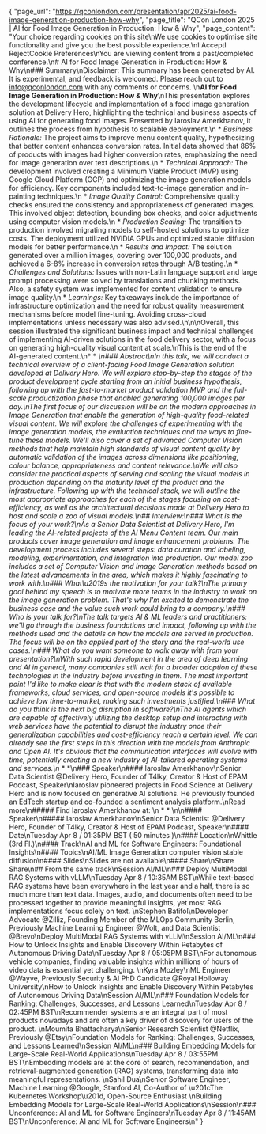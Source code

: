 {
    "page_url": "https://qconlondon.com/presentation/apr2025/ai-food-image-generation-production-how-why",
    "page_title": "QCon London 2025 | AI for Food Image Generation in Production: How & Why",
    "page_content": "Your choice regarding cookies on this site\nWe use cookies to optimise site functionality and give you the best possible experience.\nI AcceptI RejectCookie Preferences\nYou are viewing content from a past/completed conference.\n# AI for Food Image Generation in Production: How & Why\n### Summary\nDisclaimer: This summary has been generated by AI. It is experimental, and feedback is welcomed. Please reach out to info@qconlondon.com with any comments or concerns. \n**AI for Food Image Generation in Production: How & Why**\nThis presentation explores the development lifecycle and implementation of a food image generation solution at Delivery Hero, highlighting the technical and business aspects of using AI for generating food images. Presented by Iaroslav Amerkhanov, it outlines the process from hypothesis to scalable deployment.\n  * _Business Rationale:_ The project aims to improve menu content quality, hypothesizing that better content enhances conversion rates. Initial data showed that 86% of products with images had higher conversion rates, emphasizing the need for image generation over text descriptions.\n  * _Technical Approach:_ The development involved creating a Minimum Viable Product (MVP) using Google Cloud Platform (GCP) and optimizing the image generation models for efficiency. Key components included text-to-image generation and in-painting techniques.\n  * _Image Quality Control:_ Comprehensive quality checks ensured the consistency and appropriateness of generated images. This involved object detection, bounding box checks, and color adjustments using computer vision models.\n  * _Production Scaling:_ The transition to production involved migrating models to self-hosted solutions to optimize costs. The deployment utilized NVIDIA GPUs and optimized stable diffusion models for better performance.\n  * _Results and Impact:_ The solution generated over a million images, covering over 100,000 products, and achieved a 6-8% increase in conversion rates through A/B testing.\n  * _Challenges and Solutions:_ Issues with non-Latin language support and large prompt processing were solved by translations and chunking methods. Also, a safety system was implemented for content validation to ensure image quality.\n  * _Learnings:_ Key takeaways include the importance of infrastructure optimization and the need for robust quality measurement mechanisms before model fine-tuning. Avoiding cross-cloud implementations unless necessary was also advised.\n\n\nOverall, this session illustrated the significant business impact and technical challenges of implementing AI-driven solutions in the food delivery sector, with a focus on generating high-quality visual content at scale.\nThis is the end of the AI-generated content.\n* * *\n### Abstract\nIn this talk, we will conduct a technical overview of a client-facing Food Image Generation solution developed at Delivery Hero. We will explore step-by-step the stages of the product development cycle starting from an initial business hypothesis, following up with the fast-to-market product validation MVP and the full-scale productization phase that enabled generating 100,000 images per day.\nThe first focus of our discussion will be on the modern approaches in Image Generation that enable the generation of high-quality food-related visual content. We will explore the challenges of experimenting with the image generation models, the evaluation techniques and the ways to fine-tune these models. We'll also cover a set of advanced Computer Vision methods that help maintain high standards of visual content quality by automatic validation of the images across dimensions like positioning, colour balance, appropriateness and content relevance.\nWe will also consider the practical aspects of serving and scaling the visual models in production depending on the maturity level of the product and the infrastructure. Following up with the technical stack, we will outline the most appropriate approaches for each of the stages focusing on cost-efficiency, as well as the architectural decisions made at Delivery Hero to host and scale a zoo of visual models.\n## Interview:\n### What is the focus of your work?\nAs a Senior Data Scientist at Delivery Hero, I'm leading the AI-related projects of the AI Menu Content team. Our main products cover image generation and image enhancement problems. The development process includes several steps: data curation and labeling, modeling, experimentation, and integration into production. Our model zoo includes a set of Computer Vision and Image Generation methods based on the latest advancements in the area, which makes it highly fascinating to work with.\n### What\u2019s the motivation for your talk?\nThe primary goal behind my speech is to motivate more teams in the industry to work on the image generation problem. That's why I'm excited to demonstrate the business case and the value such work could bring to a company.\n### Who is your talk for?\nThe talk targets AI & ML leaders and practitioners: we'll go through the business foundations and impact, following up with the methods used and the details on how the models are served in production. The focus will be on the applied part of the story and the real-world use cases.\n### What do you want someone to walk away with from your presentation?\nWith such rapid development in the area of deep learning and AI in general, many companies still wait for a broader adoption of these technologies in the industry before investing in them. The most important point I'd like to make clear is that with the modern stack of available frameworks, cloud services, and open-source models it's possible to achieve low time-to-market, making such investments justified.\n### What do you think is the next big disruption in software?\nThe AI agents which are capable of effectively utilizing the desktop setup and interacting with web services have the potential to disrupt the industry once their generalization capabilities and cost-efficiency reach a certain level. We can already see the first steps in this direction with the models from Anthropic and Open AI. It's obvious that the communication interfaces will evolve with time, potentially creating a new industry of AI-tailored operating systems and services.\n* * *\n### Speaker\n#### Iaroslav Amerkhanov\nSenior Data Scientist @Delivery Hero, Founder of T4lky, Creator & Host of EPAM Podcast, Speaker\nIaroslav pioneered projects in Food Science at Delivery Hero and is now focused on generative AI solutions. He previously founded an EdTech startup and co-founded a sentiment analysis platform.\nRead more\n#####  Find Iaroslav Amerkhanov at: \n  *   * \n\n#### Speaker\n##### Iaroslav Amerkhanov\nSenior Data Scientist @Delivery Hero, Founder of T4lky, Creator & Host of EPAM Podcast, Speaker\n#### Date\nTuesday Apr 8 / 01:35PM BST ( 50 minutes )\n#### Location\nWhittle (3rd Fl.)\n#### Track\nAI and ML for Software Engineers: Foundational Insights\n#### Topics\nAI/ML Image Generation computer vision stable diffusion\n#### Slides\nSlides are not available\n#### Share\nShare Share\n## From the same track\nSession AI/ML\n### Deploy MultiModal RAG Systems with vLLM\nTuesday Apr 8 / 10:35AM BST\nWhile text-based RAG systems have been everywhere in the last year and a half, there is so much more than text data. Images, audio, and documents often need to be processed together to provide meaningful insights, yet most RAG implementations focus solely on text. \nStephen Batifol\nDeveloper Advocate @Zilliz, Founding Member of the MLOps Community Berlin, Previously Machine Learning Engineer @Wolt, and Data Scientist @Brevo\nDeploy MultiModal RAG Systems with vLLM\nSession AI/ML\n### How to Unlock Insights and Enable Discovery Within Petabytes of Autonomous Driving Data\nTuesday Apr 8 / 05:05PM BST\nFor autonomous vehicle companies, finding valuable insights within millions of hours of video data is essential yet challenging. \nKyra Mozley\nML Engineer @Wayve, Previously Security & AI PhD Candidate @Royal Holloway University\nHow to Unlock Insights and Enable Discovery Within Petabytes of Autonomous Driving Data\nSession AI/ML\n### Foundation Models for Ranking: Challenges, Successes, and Lessons Learned\nTuesday Apr 8 / 02:45PM BST\nRecommender systems are an integral part of most products nowadays and are often a key driver of discovery for users of the product. \nMoumita Bhattacharya\nSenior Research Scientist @Netflix, Previously @Etsy\nFoundation Models for Ranking: Challenges, Successes, and Lessons Learned\nSession AI/ML\n### Building Embedding Models for Large-Scale Real-World Applications\nTuesday Apr 8 / 03:55PM BST\nEmbedding models are at the core of search, recommendation, and retrieval-augmented generation (RAG) systems, transforming data into meaningful representations. \nSahil Dua\nSenior Software Engineer, Machine Learning @Google, Stanford AI, Co-Author of \u201cThe Kubernetes Workshop\u201d, Open-Source Enthusiast \nBuilding Embedding Models for Large-Scale Real-World Applications\nSession\n### Unconference: AI and ML for Software Engineers\nTuesday Apr 8 / 11:45AM BST\nUnconference: AI and ML for Software Engineers\n"
}